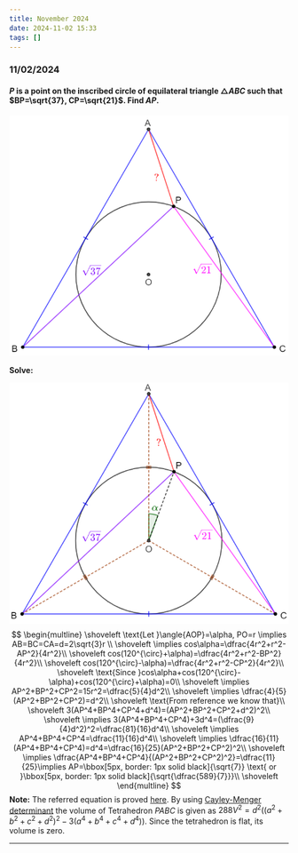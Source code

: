 ```yaml
---
title: November 2024
date: 2024-11-02 15:33
tags: []
---
```


### 11/02/2024

#### $P$ is a point on the inscribed circle of equilateral triangle $\triangle{ABC}$ such that $BP=\sqrt{37}, CP=\sqrt{21}$. Find $AP$.

![image-20241102161639461](/assets/images/2024/image-20241102161639461.png)

**Solve:**

![image-20241102161731450](/assets/images/2024/image-20241102161601281.png)
$$
\begin{multline}
\shoveleft \text{Let }\angle{AOP}=\alpha, PO=r \implies AB=BC=CA=d=2\sqrt{3}r \\
\shoveleft \implies cos\alpha=\dfrac{4r^2+r^2-AP^2}{4r^2}\\
\shoveleft cos(120^{\circ}+\alpha)=\dfrac{4r^2+r^2-BP^2}{4r^2}\\
\shoveleft cos(120^{\circ}-\alpha)=\dfrac{4r^2+r^2-CP^2}{4r^2}\\
\shoveleft \text{Since }cos\alpha+cos(120^{\circ}-\alpha)+cos(120^{\circ}+\alpha)=0\\
\shoveleft \implies AP^2+BP^2+CP^2=15r^2=\dfrac{5}{4}d^2\\
\shoveleft \implies \dfrac{4}{5}(AP^2+BP^2+CP^2)=d^2\\
\shoveleft \text{From reference we know that}\\
\shoveleft 3(AP^4+BP^4+CP^4+d^4)=(AP^2+BP^2+CP^2+d^2)^2\\
\shoveleft \implies 3(AP^4+BP^4+CP^4)+3d^4=(\dfrac{9}{4}d^2)^2=\dfrac{81}{16}d^4\\
\shoveleft \implies AP^4+BP^4+CP^4=\dfrac{11}{16}d^4\\
\shoveleft \implies \dfrac{16}{11}(AP^4+BP^4+CP^4)=d^4=\dfrac{16}{25}(AP^2+BP^2+CP^2)^2\\
\shoveleft \implies \dfrac{AP^4+BP^4+CP^4}{(AP^2+BP^2+CP^2)^2}=\dfrac{11}{25}\implies AP=\bbox[5px, border: 1px solid black]{\sqrt{7}} \text{ or }\bbox[5px, border: 1px solid black]{\sqrt{\dfrac{589}{7}}}\\
\shoveleft
\end{multline}
$$
**Note:** The referred equation is proved [here](https://math.stackexchange.com/questions/467952/equilateral-triangle-3a4-b4-c4-d4-a2-b2-c2-d22). By using [Cayley-Menger determinant](http://en.wikipedia.org/wiki/Cayley–Menger_determinant#Cayley.E2.80.93Menger_determinants) the volume of Tetrahedron $PABC$ is given as $288V^2=d^2((a^2+b^2+c^2+d^2)^2-3(a^4+b^4+c^4+d^4))$. Since the tetrahedron is flat, its volume is zero.

---

